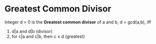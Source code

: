 # Greatest Common Divisor 
Integer d > 0 is the **Greatest common divisor** of a and b, d = gcd(a,b), iff
1. d|a and d|b (divisor)
2. for c|a and c|b, then c ≤ d (greatest)

